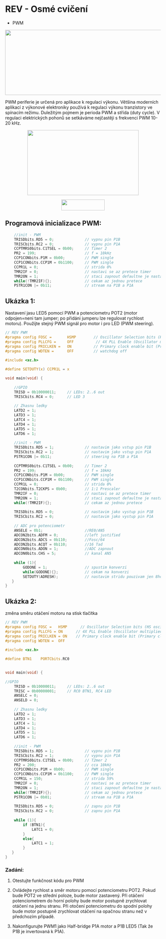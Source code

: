 # REV - Osmé cvičení
- PWM
<p align="center">
  <img width="610" height="210" src="https://github.com/MBrablc/BUT-FME-REV/blob/master/02_cv_zadani/08_CV/PIC18PWMdiagram.png">
</p>

PWM periferie je určená pro aplikace k regulaci výkonu. Většina moderních aplikací z výkonové elektroniky používá k regulaci výkonu tranzistory ve spínacím režimu. Duležitým pojmem je perioda PWM a střída (duty cycle). V regulaci elektrických pohonů se setkáváme nejčastěji s frekvenci PWM 10-20 kHz. 

<p align="center">
  <img width="360" height="210" src="https://github.com/MBrablc/BUT-FME-REV/blob/master/02_cv_zadani/08_CV/PWM.png">
</p>

<p align="center">
  <img width="140" height="35" src="https://github.com/MBrablc/BUT-FME-REV/blob/master/02_cv_zadani/08_CV/CodeCogsEqn.png">
</p>

## Programová inicializace PWM:

```c
    //init - PWM
    TRISDbits.RD5 = 0;              // vypnu pin P1B
    TRISCbits.RC2 = 0;              // vypnu pin P1A
    CCPTMRS0bits.C1TSEL = 0b00;     // Timer 2 
    PR2 = 199;                      // f = 10kHz
    CCP1CONbits.P1M = 0b00;         // PWM single
    CCP1CONbits.CCP1M = 0b1100;     // PWM single
    CCPR1L = 0;                     // strida 0%
    TMR2IF = 0;                     // nastavi se az pretece timer
    TMR2ON = 1;                     // staci zapnout defaultne je nastaven jak chceme
    while(!TMR2IF){};               // cekam az jednou pretece
    PSTR1CON |= 0b11;               // stream na P1B a P1A
```

## Ukázka 1:
 Nastavení jasu LED5 pomocí PWM a potenciometru POT2 (motor odpojen=neni tam jumper; po přidáni jumperu lze regulovat rychlost motoru). Použijte stejný PWM signál pro motor i pro LED (PWM steering).
 
```c
// REV PWM
#pragma config FOSC =       HSMP        // Oscillator Selection bits (HS oscillator (medium power 4-16 MHz))
#pragma config PLLCFG =     OFF          // 4X PLL Enable (Oscillator multiplied by 4)
#pragma config PRICLKEN =   ON          // Primary clock enable bit (Primary clock is always enabled)
#pragma config WDTEN =      OFF         // watchdog off
 
#include <xc.h>

#define SETDUTY(x) CCPR1L = x

void main(void) {
    
    //GPIO
    TRISD = 0b10000011;     // LEDs: 2..6 out
    TRISCbits.RC4 = 0;      // LED 3    
    
    // Zhasnu ledky
    LATD2 = 1;
    LATD3 = 1;
    LATC4 = 1;
    LATD4 = 1;
    LATD5 = 1;
    LATD6 = 1;
    
    //init - PWM
    TRISDbits.RD5 = 1;              // nastavim jako vstup pin P1B
    TRISCbits.RC2 = 1;              // nastavim jako vstup pin P1A
    PSTR1CON |= 0b11;               // steering na P1B a P1A
    
    CCPTMRS0bits.C1TSEL = 0b00;     // Timer 2 
    PR2 = 199;                      // f = 10kHz
    CCP1CONbits.P1M = 0b00;         // PWM single
    CCP1CONbits.CCP1M = 0b1100;     // PWM single
    CCPR1L = 0;                     // strida 0%    
    T2CONbits.T2CKPS = 0b00;        // 1:1 Prescaler
    TMR2IF = 0;                     // nastavi se az pretece timer
    TMR2ON = 1;                     // staci zapnout defaultne je nastaven jak chceme
    while(!TMR2IF){};               // cekam az jednou pretece
        
    TRISDbits.RD5 = 0;              // nastavim jako vystup pin P1B
    TRISCbits.RC2 = 0;              // nastavim jako vystup pin P1A
            
    // ADC pro potenciometr
    ANSELE = 0b1;                   //RE0/AN5
    ADCON2bits.ADFM = 0;            //left justified
    ADCON2bits.ADCS = 0b110;        //Fosc/64
    ADCON2bits.ACQT = 0b110;        //16 Tad
    ADCON0bits.ADON = 1;            //ADC zapnout
    ADCON0bits.CHS = 5;             // kanal AN5
    
    while (1){
        GODONE = 1;                 // spustim konverzi
        while(GODONE){};            // cekam na konverzi
        SETDUTY(ADRESH);            // nastavim stridu pouzivam jen 8hornich bitu
   }
}
```

## Ukázka 2:
 změna směru otáčení motoru na stisk tlačítka
```c
// REV PWM
#pragma config FOSC =   HSMP      // Oscillator Selection bits (HS oscillator (medium power 4-16 MHz))
#pragma config PLLCFG = ON      // 4X PLL Enable (Oscillator multiplied by 4)
#pragma config PRICLKEN = ON    // Primary clock enable bit (Primary clock is always enabled)
#pragma config WDTEN =  OFF
 
#include <xc.h> 

#define BTN1    PORTCbits.RC0

 
void main(void) {
    
//GPIO
    TRISD = 0b10000011;     // LEDs: 2..6 out
    TRISC = 0b00000001;     // RC0 BTN1, RC4 LED
    ANSELC = 0;
    ANSELD = 0;
    
    // Zhasnu ledky
    LATD2 = 1;
    LATD3 = 1;
    LATC4 = 1;
    LATD4 = 1;
    LATD5 = 1;
    LATD6 = 1;
    
    //init - PWM
    TRISDbits.RD5 = 1;              // vypnu pin P1B
    TRISCbits.RC2 = 1;              // vypnu pin P1A
    CCPTMRS0bits.C1TSEL = 0b00;     // T2mer 2 
    PR2 = 200;                      // cca 10kHz
    CCP1CONbits.P1M = 0b00;         // PWM single
    CCP1CONbits.CCP1M = 0b1100;     // PWM single
    CCPR1L = 150;                   // strida 59%
    TMR2IF = 0;                     // nastavi se az pretece timer
    TMR2ON = 1;                     // staci zapnout defaultne je nastaven jak chceme
    while(!TMR2IF){};               // cekam az jednou pretece
    PSTR1CON |= 0b01;               // stream na P1B a P1A
    
    TRISDbits.RD5 = 0;              // zapnu pin P1B
    TRISCbits.RC2 = 0;              // zapnu pin P1A
 
    while (1){
        if (BTN1){
            LATC1 = 0;
        }
        else{
            LATC1 = 1;
        }
   }
}
```
### Zadání:

  1) Otestujte funkčnost kódu pro PWM

  2) Ovládejte rychlost a směr motoru pomocí potenciometru POT2. Pokud bude POT2 ve střední poloze, bude motor zastavený. Při otáčení potenciometrem do horní polohy bude motor postupně zrychlovat otáčení na jednu stranu. Při otočení potenciometru do spodní polohy bude motor postupně zrychlovat otáčení na opačnou stranu než v předchozím případě. 
  
  4) Nakonfigurujte PWM1 jako Half-bridge P1A motor a P1B LED5 (Tak že P1B je invertovaná k P1A).
